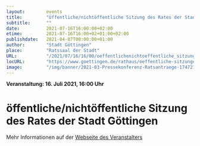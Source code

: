 ```yaml
---
layout:        events
title:         "öffentliche/nichtöffentliche Sitzung des Rates der Stadt Göttingen"
subtitle:      ""
date:          2021-07-16T16:00:00+02:00
etime:         2021-07-16T16:00+02+01:00+02:00
publishdate:   2021-04-07T00:00:00+01:00
author:        "Stadt Göttingen"
place:         "Ratssaal der Stadt"
URL:           "/2021/07/16/16/00/oeffentlichenichtoeffentliche_sitzung_des_rates_der_stadt_goettingen"
locURL:        "https://www.goettingen.de/rathaus/oeffentliche-sitzungen.html"
image:         "/img/banner/2021-03-Pressekonferenz-Ratsantraege-174721.png"
---
```


**Veranstaltung: 16. Juli 2021, 16:00 Uhr**

öffentliche/nichtöffentliche Sitzung des Rates der Stadt Göttingen
===========



Mehr Informationen auf der [Webseite des Veranstalters](https://www.goettingen.de/rathaus/oeffentliche-sitzungen.html)

